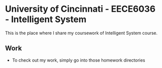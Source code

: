 # University of Cincinnati - EECE6036 - Intelligent System


This is the place where I share my coursework of Intelligent System course.

## Work
- To check out my work, simply go into those homework directories
